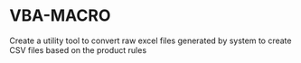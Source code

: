 # VBA-MACRO
Create a utility tool to convert raw excel files generated by system to create CSV files based on the product rules
